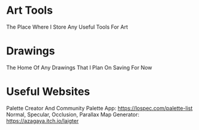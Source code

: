 # Art Tools 
The Place Where I Store Any Useful Tools For Art

# Drawings
The Home Of Any Drawings That I Plan On Saving For Now

# Useful Websites
Palette Creator And Community Palette App: https://lospec.com/palette-list
Normal, Specular, Occlusion, Parallax Map Generator: https://azagaya.itch.io/laigter
